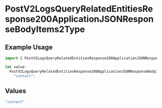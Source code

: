 # PostV2LogsQueryRelatedEntitiesResponse200ApplicationJSONResponseBodyItems2Type

## Example Usage

```typescript
import { PostV2LogsQueryRelatedEntitiesResponse200ApplicationJSONResponseBodyItems2Type } from "orq-poc-typescript-multi-env-version/models/operations";

let value:
  PostV2LogsQueryRelatedEntitiesResponse200ApplicationJSONResponseBodyItems2Type =
    "contact";
```

## Values

```typescript
"contact"
```